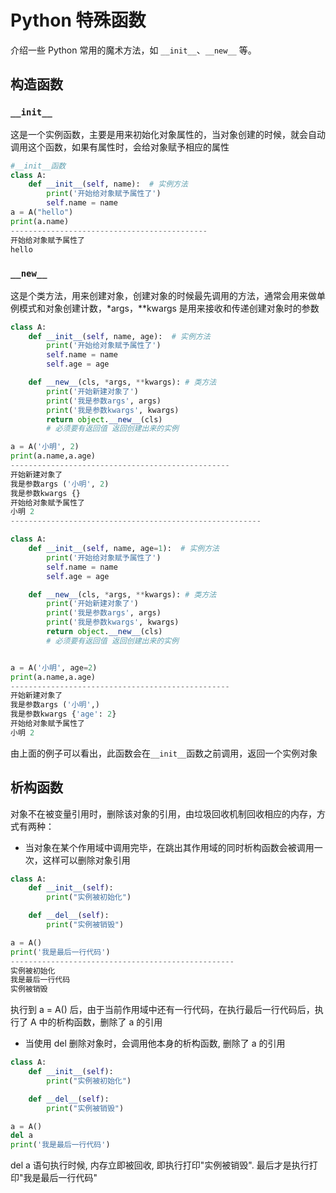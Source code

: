 # Python 特殊函数

介绍一些 Python 常用的魔术方法，如 ```__init__```、```__new__``` 等。

## 构造函数

###  ```__init__```

这是一个实例函数，主要是用来初始化对象属性的，当对象创建的时候，就会自动调用这个函数，如果有属性时，会给对象赋予相应的属性

```python
#__init__函数
class A:
    def __init__(self, name):  # 实例方法
        print('开始给对象赋予属性了')
        self.name = name
a = A("hello")
print(a.name)
--------------------------------------------
开始给对象赋予属性了
hello
```

### `__new__`

这是个类方法，用来创建对象，创建对象的时候最先调用的方法，通常会用来做单例模式和对象创建计数，*args，**kwargs 是用来接收和传递创建对象时的参数

```python
class A:
    def __init__(self, name, age):  # 实例方法
        print('开始给对象赋予属性了')
        self.name = name
        self.age = age

    def __new__(cls, *args, **kwargs): # 类方法
        print('开始新建对象了')
        print('我是参数args', args)
        print('我是参数kwargs', kwargs)
        return object.__new__(cls)
        # 必须要有返回值 返回创建出来的实例

a = A('小明', 2)
print(a.name,a.age)
-------------------------------------------------
开始新建对象了
我是参数args ('小明', 2)
我是参数kwargs {}
开始给对象赋予属性了
小明 2
--------------------------------------------------------

class A:
    def __init__(self, name, age=1):  # 实例方法
        print('开始给对象赋予属性了')
        self.name = name
        self.age = age

    def __new__(cls, *args, **kwargs): # 类方法
        print('开始新建对象了')
        print('我是参数args', args)
        print('我是参数kwargs', kwargs)
        return object.__new__(cls)
        # 必须要有返回值 返回创建出来的实例


a = A('小明', age=2)
print(a.name,a.age)
-------------------------------------------------
开始新建对象了
我是参数args ('小明',)
我是参数kwargs {'age': 2}
开始给对象赋予属性了
小明 2
```

由上面的例子可以看出，此函数会在```__init__```函数之前调用，返回一个实例对象



## 析构函数

对象不在被变量引用时，删除该对象的引用，由垃圾回收机制回收相应的内存，方式有两种：

+ 当对象在某个作用域中调用完毕，在跳出其作用域的同时析构函数会被调用一次，这样可以删除对象引用

```python
class A:
    def __init__(self):
        print("实例被初始化")

    def __del__(self):
        print("实例被销毁")

a = A()
print('我是最后一行代码')
--------------------------------------------------
实例被初始化
我是最后一行代码
实例被销毁
```

执行到 a = A() 后，由于当前作用域中还有一行代码，在执行最后一行代码后，执行了 A 中的析构函数，删除了 a 的引用

+ 当使用 del 删除对象时，会调用他本身的析构函数, 删除了 a 的引用

```python
class A:
    def __init__(self):
        print("实例被初始化")

    def __del__(self):
        print("实例被销毁")

a = A()
del a
print('我是最后一行代码')
```

del a 语句执行时候, 内存立即被回收, 即执行打印"实例被销毁". 最后才是执行打印"我是最后一行代码"

